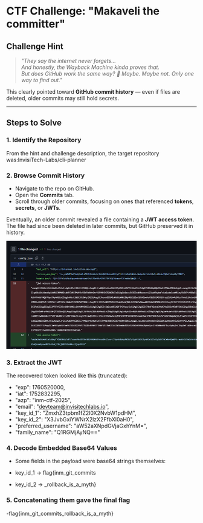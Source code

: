 # CTF Challenge: "Makaveli the committer"
## Challenge Hint
> *"They say the internet never forgets...  
> And honestly, the Wayback Machine kinda proves that.  
> But does GitHub work the same way? 🤔 Maybe. Maybe not. Only one way to find out."*

This clearly pointed toward **GitHub commit history** — even if files are deleted, older commits may still hold secrets.

---

## Steps to Solve

### 1. Identify the Repository
From the hint and challenge description, the target repository was:InvisiTech-Labs/cli-planner

### 2. Browse Commit History
- Navigate to the repo on GitHub.  
- Open the **Commits** tab.  
- Scroll through older commits, focusing on ones that referenced **tokens**, **secrets**, or **JWTs**.  

Eventually, an older commit revealed a file containing a **JWT access token**.  
The file had since been deleted in later commits, but GitHub preserved it in history.

![alt text](image-3.png)

### 3. Extract the JWT
The recovered token looked like this (truncated):

  - "exp": 1760520000,
  - "iat": 1752832295,
  - "azp": "inm-ctf-2025",
  - "email": "devteam@invisitechlabs.io",
  - "key_id_1": "ZmxhZ3tpbm1fZ2l0X2NvbW1pdHM",
  - "key_id_2": "X3JvbGxiYWNrX2lzX2FfbXl0aH0",
  - "preferred_username": "aW52aXNpdGVjaGxhYnM=",
  - "family_name": "Q1RGMjAyNQ=="

### 4. Decode Embedded Base64 Values

- Some fields in the payload were base64 strings themselves:

- key_id_1 → flag{inm_git_commits

- key_id_2 → _rollback_is_a_myth}

### 5. Concatenating them gave the final flag

-flag{inm_git_commits_rollback_is_a_myth}
